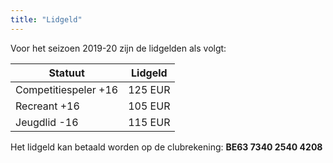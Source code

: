 ```yaml
---
title: "Lidgeld"
---
```


Voor het seizoen 2019-20 zijn de lidgelden als volgt:

|Statuut|Lidgeld|
|-------|-------|
|Competitiespeler +16|125 EUR|
|Recreant +16|105 EUR|
|Jeugdlid -16|115 EUR|

Het lidgeld kan betaald worden op de clubrekening: **BE63 7340 2540 4208**